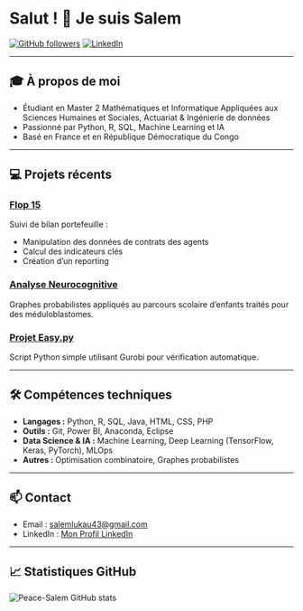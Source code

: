 # Salut ! 👋 Je suis Salem

[![GitHub followers](https://img.shields.io/github/followers/Peace-Salem?label=Follow&style=social)](https://github.com/Peace-Salem)
[![LinkedIn](https://img.shields.io/badge/LinkedIn-Connect-blue?logo=linkedin)](https://www.linkedin.com/in/salem-lukau-makiese-3469251b8/)

---

## 🎓 À propos de moi
- Étudiant en Master 2 Mathématiques et Informatique Appliquées aux Sciences Humaines et Sociales, Actuariat & Ingénierie de données  
- Passionné par Python, R, SQL, Machine Learning et IA  
- Basé en France et en République Démocratique du Congo  

---

## 💻 Projets récents

### [Flop 15](https://github.com/Peace-Salem/flop15)
Suivi de bilan portefeuille :  
- Manipulation des données de contrats des agents  
- Calcul des indicateurs clés  
- Création d’un reporting  

### [Analyse Neurocognitive](https://github.com/Peace-Salem/neurocognitive-graph)
Graphes probabilistes appliqués au parcours scolaire d’enfants traités pour des méduloblastomes.  

### [Projet Easy.py](https://github.com/Peace-Salem/soumission-python)
Script Python simple utilisant Gurobi pour vérification automatique.  

---

## 🛠️ Compétences techniques
- **Langages :** Python, R, SQL, Java, HTML, CSS, PHP  
- **Outils :** Git, Power BI, Anaconda, Eclipse  
- **Data Science & IA :** Machine Learning, Deep Learning (TensorFlow, Keras, PyTorch), MLOps  
- **Autres :** Optimisation combinatoire, Graphes probabilistes  

---

## 📫 Contact
- Email : [salemlukau43@gmail.com](mailto:salemlukau43@gmail.com)  
- LinkedIn : [Mon Profil LinkedIn](https://www.linkedin.com/in/salem-lukau-makiese-3469251b8/)  

---

## 📈 Statistiques GitHub
![Peace-Salem GitHub stats](https://github-readme-stats.vercel.app/api?username=Peace-Salem&show_icons=true&theme=radical)
